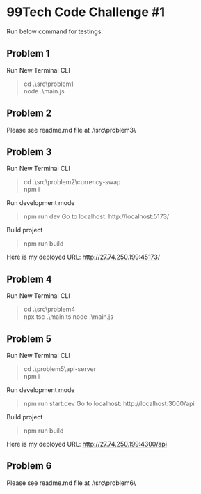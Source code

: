 # 99Tech Code Challenge #1 #

Run below command for testings.

## Problem 1 ##
Run New Terminal CLI
> cd .\src\problem1\
> node .\main.js


## Problem 2 ##
Please see readme.md file at .\src\problem3\


## Problem 3 ##
Run New Terminal CLI
> cd .\src\problem2\currency-swap\
> npm i

Run development mode
> npm run dev
Go to localhost:   http://localhost:5173/

Build project
> npm run build

Here is my deployed URL: http://27.74.250.199:45173/


## Problem 4 ##
Run New Terminal CLI
> cd .\src\problem4\
> npx tsc .\main.ts
> node .\main.js


## Problem 5 ##
Run New Terminal CLI
> cd .\problem5\api-server\
> npm i

Run development mode
> npm run start:dev
Go to localhost: http://localhost:3000/api

Build project
> npm run build

Here is my deployed URL: http://27.74.250.199:4300/api


## Problem 6 ##
Please see readme.md file at .\src\problem6\